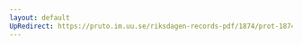 ```yaml
---
layout: default
UpRedirect: https://pruto.im.uu.se/riksdagen-records-pdf/1874/prot-1874--ak--314/prot-1874--ak--314_008.pdf
---
```

